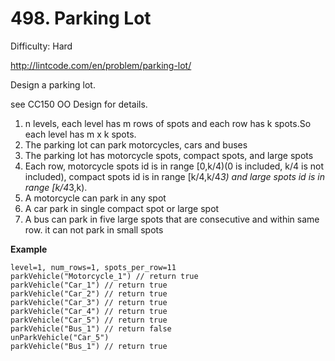 # 498. Parking Lot

Difficulty: Hard

http://lintcode.com/en/problem/parking-lot/

Design a parking lot.

see CC150 OO Design for details.
1) n levels, each level has m rows of spots and each row has k spots.So each level has m x k spots.
2) The parking lot can park motorcycles, cars and buses
3) The parking lot has motorcycle spots, compact spots, and large spots
4) Each row, motorcycle spots id is in range [0,k/4)(0 is included, k/4 is not included), compact spots id is in range [k/4,k/4*3) and large spots id is in range [k/4*3,k).
5) A motorcycle can park in any spot
6) A car park in single compact spot or large spot
7) A bus can park in five large spots that are consecutive and within same row. it can not park in small spots

**Example**  
```
level=1, num_rows=1, spots_per_row=11
parkVehicle("Motorcycle_1") // return true
parkVehicle("Car_1") // return true
parkVehicle("Car_2") // return true
parkVehicle("Car_3") // return true
parkVehicle("Car_4") // return true
parkVehicle("Car_5") // return true
parkVehicle("Bus_1") // return false
unParkVehicle("Car_5")
parkVehicle("Bus_1") // return true
```
